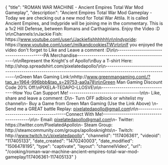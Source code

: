 {
    "title": "ROMAN WAR MACHINE - Ancient Empires Total War Mod Gameplay",
    "description": "Ancient Empires Total War Mod Gameplay - Today we are checking out a new mod for Total War Attila.  It is called Ancient Empires, and Indypride will be joining me in the commentary.  This is a 1v2 Hill Defense, between Romans and Carthaginians.  Enjoy the Video :D \n\nChannels:\nJackie Fish: https:\/\/www.youtube.com\/user\/Jackiefishhhhhh\n\nIndypride: https:\/\/www.youtube.com\/user\/milkandcookiesTW\n\n\nIf you enjoyed the video don't forget to Like and Leave a comment :D\n\n-----------------------------------------PA Merchandise----------------------------------------------\n\nRepresent the Knight's of Apollo!\nBuy a T-shirt Here: http:\/\/shop.spreadshirt.com\/pixelatedapollo\/\n\n---------------------------------------------------------------------------------------------------------------\nGreen Man Gaming Link:\nhttp:\/\/www.greenmangaming.com\/?tap_a=1964-996bbb&tap_s=29753-aa0a78\n\nGreen Man Gaming Discount Code 20% Off:\nPIXELA-TEDAPO-LLOSVE\n\n----------------------------------How You Can Support Me! -----------------------------------\n\n- Like, share and leave a comment :D\n- Turn OFF adblock or whitelist my channel\n- Buy a Game from Green Man Gaming (Use the Link Above) \n- Send me a GREAT battle Replay: pixelatedapollo@gmail.com\n\n------------------------------------------Connect With Me!-----------------------------------------\n\n- Email: pixelatedapollo@gmail.com\n- Twitter: https:\/\/twitter.com\/PixelatedApollo\n- Steam Group:  http:\/\/steamcommunity.com\/groups\/apollosknights\n- Twitch: http:\/\/www.twitch.tv\/pixelatedapollo",
    "channelid": "117406361",
    "videoid": "117405133",
    "date_created": "1470240003",
    "date_modified": "1506478195",
    "type": "captivate",
    "layout": "channelVideo",
    "url": "\/cooking\/roman-war-machine-ancient-empires-total-war-mod-gameplay\/117406361-117405133"
}